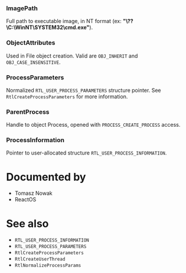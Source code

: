 ### ImagePath

Full path to executable image, in NT format (ex: **"\\??\\C:\\WinNT\\SYSTEM32\\cmd.exe"**).

### ObjectAttributes

Used in File object creation. Valid are `OBJ_INHERIT` and `OBJ_CASE_INSENSITIVE`.

### ProcessParameters

Normalized `RTL_USER_PROCESS_PARAMETERS` structure pointer. See `RtlCreateProcessParameters` for more information.

### ParentProcess

Handle to object Process, opened with `PROCESS_CREATE_PROCESS` access.

### ProcessInformation

Pointer to user-allocated structure `RTL_USER_PROCESS_INFORMATION`.

# Documented by

* Tomasz Nowak
* ReactOS

# See also

* `RTL_USER_PROCESS_INFORMATION`
* `RTL_USER_PROCESS_PARAMETERS`
* `RtlCreateProcessParameters`
* `RtlCreateUserThread`
* `RtlNormalizeProcessParams`
